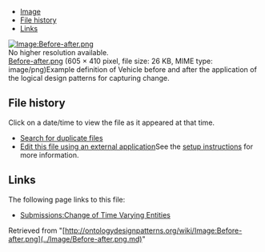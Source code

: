 * [Image](../Image/Before-after.png.md#file)
* [File history](../Image/Before-after.png.md#filehistory)
* [Links](../Image/Before-after.png.md#filelinks)

[![Image:Before-after.png](../../../images/9/97/Before-after.png)](../../../images/9/97/Before-after.png)  
No higher resolution available.  
[Before-after.png](../../../images/9/97/Before-after.png)‎ (605 × 410 pixel, file size: 26 KB, MIME type: image/png)Example definition of Vehicle before and after the application of the logical design patterns for capturing change.




## File history

Click on a date/time to view the file as it appeared at that time.



  
* [Search for duplicate files](http://ontologydesignpatterns.org/wiki/Special:FileDuplicateSearch/Before-after.png "Special:FileDuplicateSearch/Before-after.png")
* [Edit this file using an external application](http://ontologydesignpatterns.org/wiki/index.php?title=Image:Before-after.png&action=edit&externaledit=true&mode=file "Image:Before-after.png")See the [setup instructions](http://www.mediawiki.org/wiki/Manual:External_editors "http://www.mediawiki.org/wiki/Manual:External_editors") for more information.

## Links



The following page links to this file:


* [Submissions:Change of Time Varying Entities](../Submissions/Change_of_Time_Varying_Entities.md "Submissions:Change of Time Varying Entities")


Retrieved from "[http://ontologydesignpatterns.org/wiki/Image:Before-after.png](../Image/Before-after.png.md)"